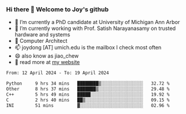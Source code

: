 ### Hi there 👋 Welcome to Joy's github

- 🔭 I’m currently a PhD candidate at University of Michigan Ann Arbor
- 🌱 I’m currently working with Prof. Satish Narayanasamy on trusted hardware and systems
- 👯 Computer Architect
- 📫 joydong [AT] umich.edu is the mailbox I check most often
- 😄 also know as jiao_chew
- 💬 read more at [my website](https://joydddd.github.io/)
<!--START_SECTION:waka-->

```txt
From: 12 April 2024 - To: 19 April 2024

Python     9 hrs 34 mins   ████████▒░░░░░░░░░░░░░░░░   32.72 %
Other      8 hrs 37 mins   ███████▒░░░░░░░░░░░░░░░░░   29.48 %
C++        5 hrs 49 mins   █████░░░░░░░░░░░░░░░░░░░░   19.92 %
C          2 hrs 40 mins   ██▒░░░░░░░░░░░░░░░░░░░░░░   09.15 %
INI        51 mins         ▓░░░░░░░░░░░░░░░░░░░░░░░░   02.96 %
```

<!--END_SECTION:waka-->

